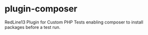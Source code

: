 # plugin-composer
RedLine13 Plugin for Custom PHP Tests enabling composer to install packages before a test run.
